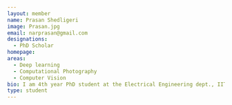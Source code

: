 ```yaml
---
layout: member
name: Prasan Shedligeri
image: Prasan.jpg
email: narprasan@gmail.com
designations: 
  - PhD Scholar
homepage: 
areas:
  - Deep learning
  - Computational Photography
  - Computer Vision
bio: I am 4th year PhD student at the Electrical Engineering dept., IIT Madras advised by Dr Kaushik Mitra. I am currently working on data-driven algorithms for processing event sensor data to develop a low-bandwidth, low power, high dynamic range high-speed camera. 
type: student
---
```

